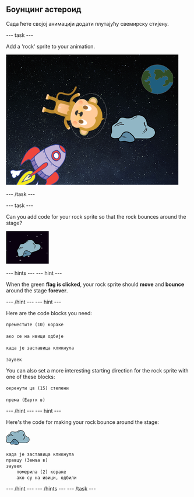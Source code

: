 ## Боунцинг астероид

Сада ћете својој анимацији додати плутајућу свемирску стијену.

\--- task \---

Add a 'rock' sprite to your animation.

![Adding a rock sprite](images/space-rock-sprite.png)

\--- /task \---

\--- task \---

Can you add code for your rock sprite so that the rock bounces around the stage?

![Testing a bouncing rock](images/space-bounce-test.png)

\--- hints \--- \--- hint \---

When the green **flag is clicked**, your rock sprite should **move** and **bounce** around the stage **forever**.

\--- /hint \--- \--- hint \---

Here are the code blocks you need:

```blocks3
преместите (10) кораке

ако се на ивици одбије

када је заставица кликнула

заувек
```

You can also set a more interesting starting direction for the rock sprite with one of these blocks:

```blocks3
окренути цв (15) степени

према (Еартх в)
```

\--- /hint \--- \--- hint \---

Here's the code for making your rock bounce around the stage:

![Rock sprite](images/sprite-rock.png)

```blocks3
када је заставица кликнула
правцу (Земља в)
заувек
    померила (2) кораке
    ако су на ивици, одбили
```

\--- /hint \--- \--- /hints \--- \--- /task \---